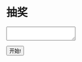 # 抽奖
<textarea width="200px" height="100px" id="txt"></textarea><br/>
<button onclick="a()">开始!</button>
<script>
  function a(){
  var notes=[
  '1、你有没有钟意的人?是谁?',
  '2、你的初恋是几岁?',
  '3、你的初恋对象是谁?',
  '4、你的初吻是几岁，被谁夺取的?',
  '5、你亲吻过多少人?'
  ];
  document.getElementById("txt").value=notes[2];
  }
</script>
